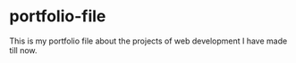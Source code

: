 # portfolio-file
This is my portfolio file about the projects of web development I have made till now.
